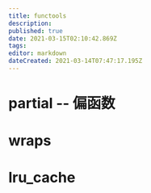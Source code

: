 ```yaml
---
title: functools
description: 
published: true
date: 2021-03-15T02:10:42.869Z
tags: 
editor: markdown
dateCreated: 2021-03-14T07:47:17.195Z
---
```


# partial -- 偏函数

# wraps

# lru_cache